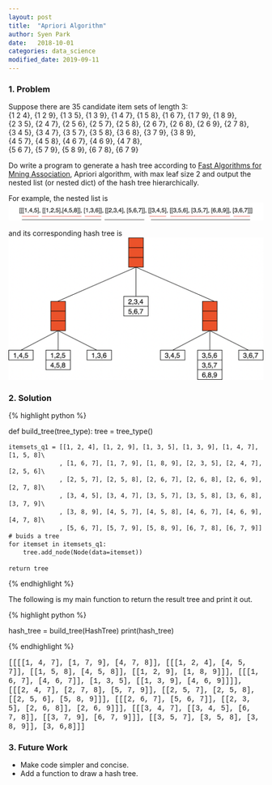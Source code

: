 ```yaml
---
layout: post
title:  "Apriori Algorithm"
author: Syen Park
date:   2018-10-01
categories: data_science
modified_date: 2019-09-11
---
```


### __1. Problem__

Suppose there are 35 candidate item sets of length 3:  
{1 2 4}, {1 2 9}, {1 3 5}, {1 3 9}, {1 4 7}, {1 5 8}, {1 6 7}, {1 7 9}, {1 8 9},  
{2 3 5}, {2 4 7}, {2 5 6}, {2 5 7}, {2 5 8}, {2 6 7}, {2 6 8}, {2 6 9}, {2 7 8},  
{3 4 5}, {3 4 7}, {3 5 7}, {3 5 8}, {3 6 8}, {3 7 9}, {3 8 9},   
{4 5 7}, {4 5 8}, {4 6 7}, {4 6 9}, {4 7 8},   
{5 6 7}, {5 7 9}, {5 8 9}, {6 7 8}, {6 7 9}   

Do write a program to generate a hash tree according to [Fast Algorithms for Mning Association](http://www.vldb.org/conf/1994/P487.PDF), Apriori algorithm, with max leaf size 2 and output the nested list (or nested dict) of the hash tree hierarchically.

For example, the nested list is  
![A nested list example.png](/assets/181001-apriori-algorithm/181001-nested.png) 

and its corresponding hash tree is  
![A hash tree example.png](/assets/181001-apriori-algorithm/181001-hash_tree.png) 

### __2. Solution__

{% highlight python %}

def build_tree(tree_type):
    tree = tree_type()

    itemsets_q1 = [[1, 2, 4], [1, 2, 9], [1, 3, 5], [1, 3, 9], [1, 4, 7], [1, 5, 8]\
                  , [1, 6, 7], [1, 7, 9], [1, 8, 9], [2, 3, 5], [2, 4, 7], [2, 5, 6]\
                  , [2, 5, 7], [2, 5, 8], [2, 6, 7], [2, 6, 8], [2, 6, 9], [2, 7, 8]\
                  , [3, 4, 5], [3, 4, 7], [3, 5, 7], [3, 5, 8], [3, 6, 8], [3, 7, 9]\
                  , [3, 8, 9], [4, 5, 7], [4, 5, 8], [4, 6, 7], [4, 6, 9], [4, 7, 8]\
                  , [5, 6, 7], [5, 7, 9], [5, 8, 9], [6, 7, 8], [6, 7, 9]]
    # buids a tree
    for itemset in itemsets_q1:
        tree.add_node(Node(data=itemset))
    
    return tree

{% endhighlight %}

The following is my main function to return the result tree and print it out.

{% highlight python %}

hash_tree = build_tree(HashTree)
print(hash_tree)

{% endhighlight %}

<span style="font-family: Courier New;"> [[[[1, 4, 7], [1, 7, 9], [4, 7, 8]], [[[1, 2, 4], [4, 5, 7]], [[1, 5, 8], [4, 5, 8]], [[1, 2, 9], [1, 8, 9]]], [[[1, 6, 7], [4, 6, 7]], [1, 3, 5], [[1, 3, 9], [4, 6, 9]]]], [[[2, 4, 7], [2, 7, 8], [5, 7, 9]], [[2, 5, 7], [2, 5, 8], [[2, 5, 6], [5, 8, 9]]], [[[2, 6, 7], [5, 6, 7]], [[2, 3, 5], [2, 6, 8]], [2, 6, 9]]], [[[3, 4, 7], [[3, 4, 5], [6, 7, 8]], [[3, 7, 9], [6, 7, 9]]], [[3, 5, 7], [3, 5, 8], [3, 8, 9]], [3, 6,8]]] </span>

### __3. Future Work__

- Make code simpler and concise.
- Add a function to draw a hash tree.